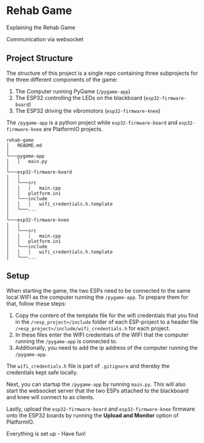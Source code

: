 # Rehab Game

Explaining the Rehab Game

Communication via websocket

## Project Structure

The structure of this project is a single repo containing three subprojects for the three different components of the game:
1. The Computer running PyGame (`/pygame-app`)
2. The ESP32 controlling the LEDs on the blackboard (`esp32-firmware-board`)
3. The ESP32 driving the vibromotors (`esp32-firmware-knee`)

The `/pygame-app` is a python project while `esp32-firmware-board` and `esp32-firmware-knee` are PlatformIO projects.

```
rehab-game
│   README.md
│
└───pygame-app
│   │   main.py
│   
└───esp32-firmware-board
│   │
│   └───src
│   │   │   main.cpp
│   │   platform.ini
│   └───include
│   │   │   wifi_credentials.h.template
│   └───...
│
└───esp32-firmware-knee
│   │
│   └───src
│   │   │   main.cpp
│   │   platform.ini
│   └───include
│   │   │   wifi_credentials.h.template
│   └───...
```

## Setup

When starting the game, the two ESPs need to be connected to the same local WIFI as the computer running the `/pygame-app`. To prepare them for that, follow these steps:
1. Copy the content of the template file for the wifi credentials that you find in the `/<esp_project>/include` folder of each ESP-project to a header file `/<esp_project>/include/wifi_credentials.h` for each project.
2. In these files enter the WIFI credentials of the WIFI that the computer running the `/pygame-app` is connected to.
3. Additionally, you need to add the ip address of the computer running the `/pygame-app`.  

The `wifi_credentials.h` file is part of `.gitignore` and thereby the credentials kept safe locally.

Next, you can startup the `/pygame-app` by running `main.py`. This will also start the websocket server that the two ESPs attached to the blackboard and knee will connect to as clients.

Lastly, upload the `esp32-firmware-board` and `esp32-firmware-knee` firmware onto the ESP32 boards by running the **Upload and Monitor** option of PlatformIO.

Everything is set up - Have fun!


